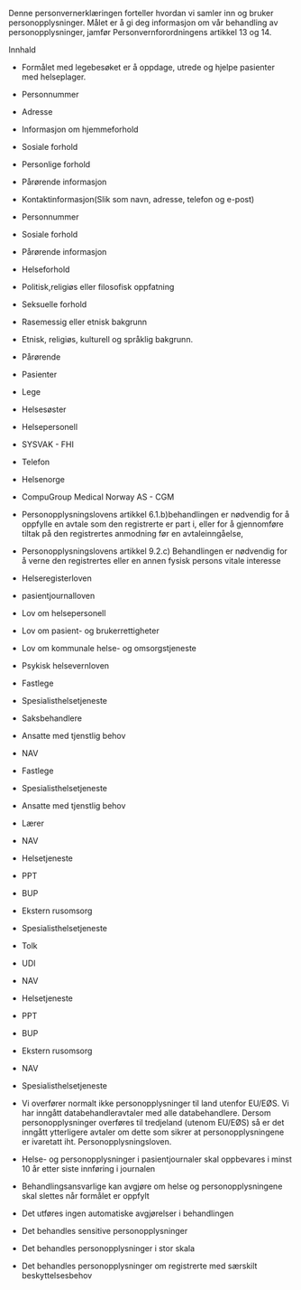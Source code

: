 <!-- title: Legebesøket -->


  

Denne personvernerklæringen forteller hvordan vi samler inn og bruker personopplysninger. Målet er å gi deg informasjon om vår behandling av personopplysninger, jamfør Personvernforordningens artikkel 13 og 14.

  

Innhald

*   Formålet med legebesøket er å oppdage, utrede og hjelpe pasienter med helseplager.  
    
*   Personnummer  
    
*   Adresse  
    
*   Informasjon om hjemmeforhold  
    
*   Sosiale forhold  
    
*   Personlige forhold  
    
*   Pårørende informasjon  
    
*   Kontaktinformasjon(Slik som navn, adresse, telefon og e-post)  
    
*   Personnummer  
    
*   Sosiale forhold  
    
*   Pårørende informasjon  
    
*   Helseforhold  
    
*   Politisk,religiøs eller filosofisk oppfatning  
    
*   Seksuelle forhold  
    
*   Rasemessig eller etnisk bakgrunn  
    
*   Etnisk, religiøs, kulturell og språklig bakgrunn.  
    
*   Pårørende  
    
*   Pasienter  
    
*   Lege  
    
*   Helsesøster  
    
*   Helsepersonell  
    
*   SYSVAK - FHI  
    
*   Telefon  
    
*   Helsenorge  
    
*   CompuGroup Medical Norway AS - CGM  
    
*   Personopplysningslovens artikkel 6.1.b)behandlingen er nødvendig for å oppfylle en avtale som den registrerte er part i, eller for å gjennomføre tiltak på den registrertes anmodning før en avtaleinngåelse,  
    
*   Personopplysningslovens artikkel 9.2.c) Behandlingen er nødvendig for å verne den registrertes eller en annen fysisk persons vitale interesse  
    
*   Helseregisterloven  
    
*   pasientjournalloven  
    
*   Lov om helsepersonell  
    
*   Lov om pasient- og brukerrettigheter  
    
*   Lov om kommunale helse- og omsorgstjeneste  
    
*   Psykisk helsevernloven  
    
*   Fastlege  
    
*   Spesialisthelsetjeneste  
    
*   Saksbehandlere  
    
*   Ansatte med tjenstlig behov  
    
*   NAV  
    
*   Fastlege  
    
*   Spesialisthelsetjeneste  
    
*   Ansatte med tjenstlig behov  
    
*   Lærer  
    
*   NAV  
    
*   Helsetjeneste  
    
*   PPT  
    
*   BUP  
    
*   Ekstern rusomsorg  
    
*   Spesialisthelsetjeneste  
    
*   Tolk  
    
*   UDI  
    
*   NAV  
    
*   Helsetjeneste  
    
*   PPT  
    
*   BUP  
    
*   Ekstern rusomsorg  
    
*   NAV  
    
*   Spesialisthelsetjeneste  
    
*   Vi overfører normalt ikke personopplysninger til land utenfor EU/EØS. Vi har inngått databehandleravtaler med alle databehandlere. Dersom personopplysninger overføres til tredjeland (utenom EU/EØS) så er det inngått ytterligere avtaler om dette som sikrer at personopplysningene er ivaretatt iht. Personopplysningsloven.  
    
*   Helse- og personopplysninger i pasientjournaler skal oppbevares i minst 10 år etter siste innføring i journalen  
    
*   Behandlingsansvarlige kan avgjøre om helse og personopplysningene skal slettes når formålet er oppfylt  
    
*   Det utføres ingen automatiske avgjørelser i behandlingen  
    
*   Det behandles sensitive personopplysninger  
    
*   Det behandles personopplysninger i stor skala  
    
*   Det behandles personopplysninger om registrerte med særskilt beskyttelsesbehov